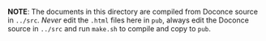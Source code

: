 **NOTE**: The documents in this directory are compiled from Doconce
source in `../src`. *Never* edit the `.html` files here in `pub`, always
edit the Doconce source in `../src` and run `make.sh` to compile and
copy to `pub`.